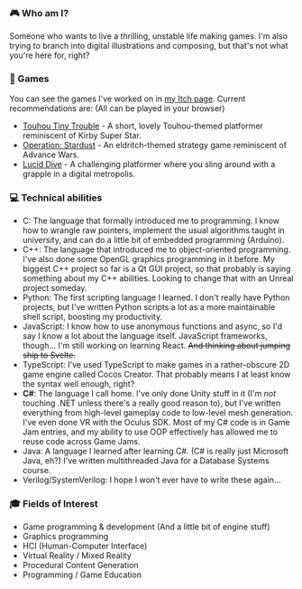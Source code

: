 ### :video_game: Who am I?
Someone who wants to live a thrilling, unstable life making games. I'm also trying to branch into digital illustrations and composing, but that's not what you're here for, right?

### :space_invader: Games 
You can see the games I've worked on in [my Itch page](https://chocola-mint.itch.io/). Current recommendations are: (All can be played in your browser)
* [Touhou Tiny Trouble](https://chocola-mint.itch.io/touhou-tiny-trouble) - A short, lovely Touhou-themed platformer reminiscent of Kirby Super Star.
* [Operation: Stardust](https://chocola-mint.itch.io/operation-stardust) - An eldritch-themed strategy game reminiscent of Advance Wars.
* [Lucid Dive](https://chocola-mint.itch.io/lucid-dive) - A challenging platformer where you sling around with a grapple in a digital metropolis.

### :computer: Technical abilities
- C: The language that formally introduced me to programming. I know how to wrangle raw pointers, implement the usual algorithms taught in university, and can do a little bit of embedded programming (Arduino).
- C++: The language that introduced me to object-oriented programming. I've also done some OpenGL graphics programming in it before. My biggest C++ project so far is a Qt GUI project, so that probably is saying something about my C++ abilities. Looking to change that with an Unreal project someday.
- Python: The first scripting language I learned. I don't really have Python projects, but I've written Python scripts a lot as a more maintainable shell script, boosting my productivity.
- JavaScript: I know how to use anonymous functions and async, so I'd say I know a lot about the language itself. JavaScript frameworks, though... I'm still working on learning React. ~~And thinking about jumping ship to Svelte.~~
- TypeScript: I've used TypeScript to make games in a rather-obscure 2D game engine called Cocos Creator. That probably means I at least know the syntax well enough, right?
- **C#**: The language I call home. I've only done Unity stuff in it (I'm *not* touching .NET unless there's a really good reason to), but I've written everything from high-level gameplay code to low-level mesh generation. I've even done VR with the Oculus SDK. Most of my C# code is in Game Jam entries, and my ability to use OOP effectively has allowed me to reuse code across Game Jams.
- Java: A language I learned after learning C#. (C# is really just Microsoft Java, eh?) I've written multithreaded Java for a Database Systems course.
- Verilog/SystemVerilog: I hope I won't ever have to write these again...

### :mortar_board: Fields of Interest
- Game programming & development (And a little bit of engine stuff)
- Graphics programming
- HCI (Human-Computer Interface)
- Virtual Reality / Mixed Reality
- Procedural Content Generation
- Programming / Game Education
